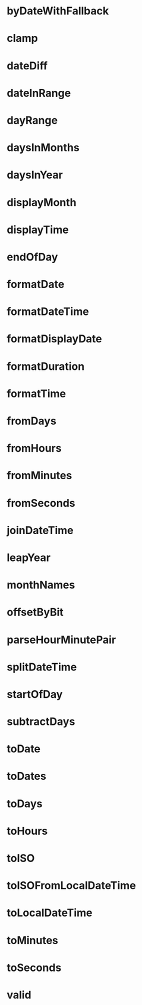 # byDateWithFallback

<!-- TODO-START
TODO: Fill short description here.

## Type signature

TODO: Fill type signature down below.

```
any ⇒ any
```

## Examples

TODO: List at least one example down below.

```javascript
byDateWithFallback(); // ⇒ TODO
```

## Questions

TODO: List questions that may this function answers.
TODO-END -->


# clamp

<!-- TODO-START
TODO: Fill short description here.

## Type signature

TODO: Fill type signature down below.

```
any ⇒ any
```

## Examples

TODO: List at least one example down below.

```javascript
clamp(); // ⇒ TODO
```

## Questions

TODO: List questions that may this function answers.
TODO-END -->


# dateDiff

<!-- TODO-START
TODO: Fill short description here.

## Type signature

TODO: Fill type signature down below.

```
any ⇒ any
```

## Examples

TODO: List at least one example down below.

```javascript
dateDiff(); // ⇒ TODO
```

## Questions

TODO: List questions that may this function answers.
TODO-END -->


# dateInRange

<!-- TODO-START
TODO: Fill short description here.

## Type signature

TODO: Fill type signature down below.

```
any ⇒ any
```

## Examples

TODO: List at least one example down below.

```javascript
dateInRange(); // ⇒ TODO
```

## Questions

TODO: List questions that may this function answers.
TODO-END -->


# dayRange

<!-- TODO-START
TODO: Fill short description here.

## Type signature

TODO: Fill type signature down below.

```
any ⇒ any
```

## Examples

TODO: List at least one example down below.

```javascript
dayRange(); // ⇒ TODO
```

## Questions

TODO: List questions that may this function answers.
TODO-END -->


# daysInMonths

<!-- TODO-START
TODO: Fill short description here.

## Type signature

TODO: Fill type signature down below.

```
any ⇒ any
```

## Examples

TODO: List at least one example down below.

```javascript
daysInMonths(); // ⇒ TODO
```

## Questions

TODO: List questions that may this function answers.
TODO-END -->


# daysInYear

<!-- TODO-START
TODO: Fill short description here.

## Type signature

TODO: Fill type signature down below.

```
any ⇒ any
```

## Examples

TODO: List at least one example down below.

```javascript
daysInYear(); // ⇒ TODO
```

## Questions

TODO: List questions that may this function answers.
TODO-END -->


# displayMonth

<!-- TODO-START
TODO: Fill short description here.

## Type signature

TODO: Fill type signature down below.

```
any ⇒ any
```

## Examples

TODO: List at least one example down below.

```javascript
displayMonth(); // ⇒ TODO
```

## Questions

TODO: List questions that may this function answers.
TODO-END -->


# displayTime

<!-- TODO-START
TODO: Fill short description here.

## Type signature

TODO: Fill type signature down below.

```
any ⇒ any
```

## Examples

TODO: List at least one example down below.

```javascript
displayTime(); // ⇒ TODO
```

## Questions

TODO: List questions that may this function answers.
TODO-END -->


# endOfDay

<!-- TODO-START
TODO: Fill short description here.

## Type signature

TODO: Fill type signature down below.

```
any ⇒ any
```

## Examples

TODO: List at least one example down below.

```javascript
endOfDay(); // ⇒ TODO
```

## Questions

TODO: List questions that may this function answers.
TODO-END -->


# formatDate

<!-- TODO-START
TODO: Fill short description here.

## Type signature

TODO: Fill type signature down below.

```
any ⇒ any
```

## Examples

TODO: List at least one example down below.

```javascript
formatDate(); // ⇒ TODO
```

## Questions

TODO: List questions that may this function answers.
TODO-END -->


# formatDateTime

<!-- TODO-START
TODO: Fill short description here.

## Type signature

TODO: Fill type signature down below.

```
any ⇒ any
```

## Examples

TODO: List at least one example down below.

```javascript
formatDateTime(); // ⇒ TODO
```

## Questions

TODO: List questions that may this function answers.
TODO-END -->


# formatDisplayDate

<!-- TODO-START
TODO: Fill short description here.

## Type signature

TODO: Fill type signature down below.

```
any ⇒ any
```

## Examples

TODO: List at least one example down below.

```javascript
formatDisplayDate(); // ⇒ TODO
```

## Questions

TODO: List questions that may this function answers.
TODO-END -->


# formatDuration

<!-- TODO-START
TODO: Fill short description here.

## Type signature

TODO: Fill type signature down below.

```
any ⇒ any
```

## Examples

TODO: List at least one example down below.

```javascript
formatDuration(); // ⇒ TODO
```

## Questions

TODO: List questions that may this function answers.
TODO-END -->


# formatTime

<!-- TODO-START
TODO: Fill short description here.

## Type signature

TODO: Fill type signature down below.

```
any ⇒ any
```

## Examples

TODO: List at least one example down below.

```javascript
formatTime(); // ⇒ TODO
```

## Questions

TODO: List questions that may this function answers.
TODO-END -->


# fromDays

<!-- TODO-START
TODO: Fill short description here.

## Type signature

TODO: Fill type signature down below.

```
any ⇒ any
```

## Examples

TODO: List at least one example down below.

```javascript
fromDays(); // ⇒ TODO
```

## Questions

TODO: List questions that may this function answers.
TODO-END -->


# fromHours

<!-- TODO-START
TODO: Fill short description here.

## Type signature

TODO: Fill type signature down below.

```
any ⇒ any
```

## Examples

TODO: List at least one example down below.

```javascript
fromHours(); // ⇒ TODO
```

## Questions

TODO: List questions that may this function answers.
TODO-END -->


# fromMinutes

<!-- TODO-START
TODO: Fill short description here.

## Type signature

TODO: Fill type signature down below.

```
any ⇒ any
```

## Examples

TODO: List at least one example down below.

```javascript
fromMinutes(); // ⇒ TODO
```

## Questions

TODO: List questions that may this function answers.
TODO-END -->


# fromSeconds

<!-- TODO-START
TODO: Fill short description here.

## Type signature

TODO: Fill type signature down below.

```
any ⇒ any
```

## Examples

TODO: List at least one example down below.

```javascript
fromSeconds(); // ⇒ TODO
```

## Questions

TODO: List questions that may this function answers.
TODO-END -->


# joinDateTime

<!-- TODO-START
TODO: Fill short description here.

## Type signature

TODO: Fill type signature down below.

```
any ⇒ any
```

## Examples

TODO: List at least one example down below.

```javascript
joinDateTime(); // ⇒ TODO
```

## Questions

TODO: List questions that may this function answers.
TODO-END -->


# leapYear

<!-- TODO-START
TODO: Fill short description here.

## Type signature

TODO: Fill type signature down below.

```
any ⇒ any
```

## Examples

TODO: List at least one example down below.

```javascript
leapYear(); // ⇒ TODO
```

## Questions

TODO: List questions that may this function answers.
TODO-END -->


# monthNames

<!-- TODO-START
TODO: Fill short description here.

## Type signature

TODO: Fill type signature down below.

```
any ⇒ any
```

## Examples

TODO: List at least one example down below.

```javascript
monthNames(); // ⇒ TODO
```

## Questions

TODO: List questions that may this function answers.
TODO-END -->


# offsetByBit

<!-- TODO-START
TODO: Fill short description here.

## Type signature

TODO: Fill type signature down below.

```
any ⇒ any
```

## Examples

TODO: List at least one example down below.

```javascript
offsetByBit(); // ⇒ TODO
```

## Questions

TODO: List questions that may this function answers.
TODO-END -->


# parseHourMinutePair

<!-- TODO-START
TODO: Fill short description here.

## Type signature

TODO: Fill type signature down below.

```
any ⇒ any
```

## Examples

TODO: List at least one example down below.

```javascript
parseHourMinutePair(); // ⇒ TODO
```

## Questions

TODO: List questions that may this function answers.
TODO-END -->


# splitDateTime

<!-- TODO-START
TODO: Fill short description here.

## Type signature

TODO: Fill type signature down below.

```
any ⇒ any
```

## Examples

TODO: List at least one example down below.

```javascript
splitDateTime(); // ⇒ TODO
```

## Questions

TODO: List questions that may this function answers.
TODO-END -->


# startOfDay

<!-- TODO-START
TODO: Fill short description here.

## Type signature

TODO: Fill type signature down below.

```
any ⇒ any
```

## Examples

TODO: List at least one example down below.

```javascript
startOfDay(); // ⇒ TODO
```

## Questions

TODO: List questions that may this function answers.
TODO-END -->


# subtractDays

<!-- TODO-START
TODO: Fill short description here.

## Type signature

TODO: Fill type signature down below.

```
any ⇒ any
```

## Examples

TODO: List at least one example down below.

```javascript
subtractDays(); // ⇒ TODO
```

## Questions

TODO: List questions that may this function answers.
TODO-END -->


# toDate

<!-- TODO-START
TODO: Fill short description here.

## Type signature

TODO: Fill type signature down below.

```
any ⇒ any
```

## Examples

TODO: List at least one example down below.

```javascript
toDate(); // ⇒ TODO
```

## Questions

TODO: List questions that may this function answers.
TODO-END -->


# toDates

<!-- TODO-START
TODO: Fill short description here.

## Type signature

TODO: Fill type signature down below.

```
any ⇒ any
```

## Examples

TODO: List at least one example down below.

```javascript
toDates(); // ⇒ TODO
```

## Questions

TODO: List questions that may this function answers.
TODO-END -->


# toDays

<!-- TODO-START
TODO: Fill short description here.

## Type signature

TODO: Fill type signature down below.

```
any ⇒ any
```

## Examples

TODO: List at least one example down below.

```javascript
toDays(); // ⇒ TODO
```

## Questions

TODO: List questions that may this function answers.
TODO-END -->


# toHours

<!-- TODO-START
TODO: Fill short description here.

## Type signature

TODO: Fill type signature down below.

```
any ⇒ any
```

## Examples

TODO: List at least one example down below.

```javascript
toHours(); // ⇒ TODO
```

## Questions

TODO: List questions that may this function answers.
TODO-END -->


# toISO

<!-- TODO-START
TODO: Fill short description here.

## Type signature

TODO: Fill type signature down below.

```
any ⇒ any
```

## Examples

TODO: List at least one example down below.

```javascript
toISO(); // ⇒ TODO
```

## Questions

TODO: List questions that may this function answers.
TODO-END -->


# toISOFromLocalDateTime

<!-- TODO-START
TODO: Fill short description here.

## Type signature

TODO: Fill type signature down below.

```
any ⇒ any
```

## Examples

TODO: List at least one example down below.

```javascript
toISOFromLocalDateTime(); // ⇒ TODO
```

## Questions

TODO: List questions that may this function answers.
TODO-END -->


# toLocalDateTime

<!-- TODO-START
TODO: Fill short description here.

## Type signature

TODO: Fill type signature down below.

```
any ⇒ any
```

## Examples

TODO: List at least one example down below.

```javascript
toLocalDateTime(); // ⇒ TODO
```

## Questions

TODO: List questions that may this function answers.
TODO-END -->


# toMinutes

<!-- TODO-START
TODO: Fill short description here.

## Type signature

TODO: Fill type signature down below.

```
any ⇒ any
```

## Examples

TODO: List at least one example down below.

```javascript
toMinutes(); // ⇒ TODO
```

## Questions

TODO: List questions that may this function answers.
TODO-END -->


# toSeconds

<!-- TODO-START
TODO: Fill short description here.

## Type signature

TODO: Fill type signature down below.

```
any ⇒ any
```

## Examples

TODO: List at least one example down below.

```javascript
toSeconds(); // ⇒ TODO
```

## Questions

TODO: List questions that may this function answers.
TODO-END -->


# valid

<!-- TODO-START
TODO: Fill short description here.

## Type signature

TODO: Fill type signature down below.

```
any ⇒ any
```

## Examples

TODO: List at least one example down below.

```javascript
valid(); // ⇒ TODO
```

## Questions

TODO: List questions that may this function answers.
TODO-END -->
